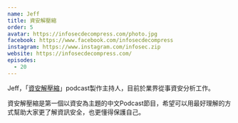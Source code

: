 ```yaml
---
name: Jeff
title: 資安解壓縮
order: 5
avatar: https://infosecdecompress.com/photo.jpg
facebook: https://www.facebook.com/infosecdecompress
instagram: https://www.instagram.com/infosec.zip
website: https://infosecdecompress.com/
episodes:
  - 20
---
```


Jeff，「[資安解壓縮](https://infosecdecompress.com/)」podcast製作主持人，目前於業界從事資安分析工作。

資安解壓縮是第一個以資安為主題的中文Podcast節目，希望可以用最好理解的方式幫助大家更了解資訊安全，也更懂得保護自己。